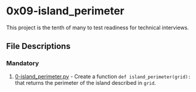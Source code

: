 # 0x09-island_perimeter

This project is the tenth of many to test readiness for technical interviews.

## File Descriptions
### Mandatory
1. [0-island_perimeter.py](./0-island_perimeter.py) - Create a function `def island_perimeter(grid):` that returns the perimeter of the island described in `grid`.
